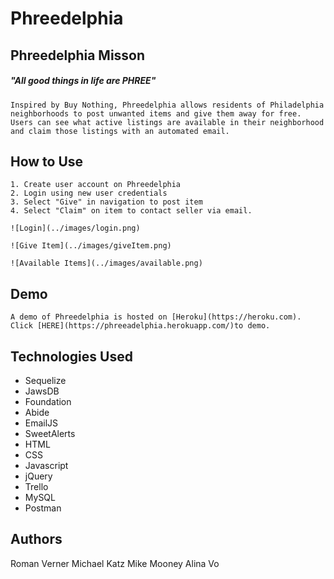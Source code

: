 # Phreedelphia  

## Phreedelphia Misson
##### "All good things in life are PHREE"
    Inspired by Buy Nothing, Phreedelphia allows residents of Philadelphia neighborhoods to post unwanted items and give them away for free. Users can see what active listings are available in their neighborhood and claim those listings with an automated email. 
    
## How to Use
    1. Create user account on Phreedelphia
    2. Login using new user credentials
    3. Select "Give" in navigation to post item
    4. Select "Claim" on item to contact seller via email.
    
    ![Login](../images/login.png)
 
    ![Give Item](../images/giveItem.png)
  
    ![Available Items](../images/available.png)
    
    
## Demo
    A demo of Phreedelphia is hosted on [Heroku](https://heroku.com). Click [HERE](https://phreeadelphia.herokuapp.com/)to demo. 


## Technologies Used
* Sequelize
* JawsDB
* Foundation
* Abide
* EmailJS
* SweetAlerts
* HTML
* CSS
* Javascript
* jQuery
* Trello
* MySQL
* Postman

## Authors

Roman Verner
Michael Katz
Mike Mooney
Alina Vo
    
